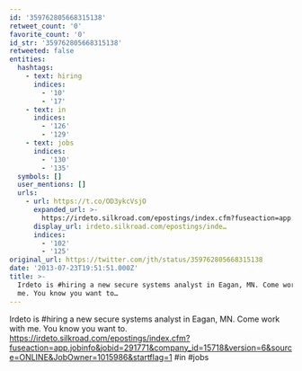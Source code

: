 ```yaml
---
id: '359762805668315138'
retweet_count: '0'
favorite_count: '0'
id_str: '359762805668315138'
retweeted: false
entities:
  hashtags:
    - text: hiring
      indices:
        - '10'
        - '17'
    - text: in
      indices:
        - '126'
        - '129'
    - text: jobs
      indices:
        - '130'
        - '135'
  symbols: []
  user_mentions: []
  urls:
    - url: https://t.co/OD3ykcVsjO
      expanded_url: >-
        https://irdeto.silkroad.com/epostings/index.cfm?fuseaction=app.jobinfo&jobid=291771&company_id=15718&version=6&source=ONLINE&JobOwner=1015986&startflag=1
      display_url: irdeto.silkroad.com/epostings/inde…
      indices:
        - '102'
        - '125'
original_url: https://twitter.com/jth/status/359762805668315138
date: '2013-07-23T19:51:51.000Z'
title: >-
  Irdeto is #hiring a new secure systems analyst in Eagan, MN. Come work with
  me. You know you want to…
---
```


Irdeto is #hiring a new secure systems analyst in Eagan, MN. Come work with me. You know you want to. https://irdeto.silkroad.com/epostings/index.cfm?fuseaction=app.jobinfo&jobid=291771&company_id=15718&version=6&source=ONLINE&JobOwner=1015986&startflag=1 #in #jobs